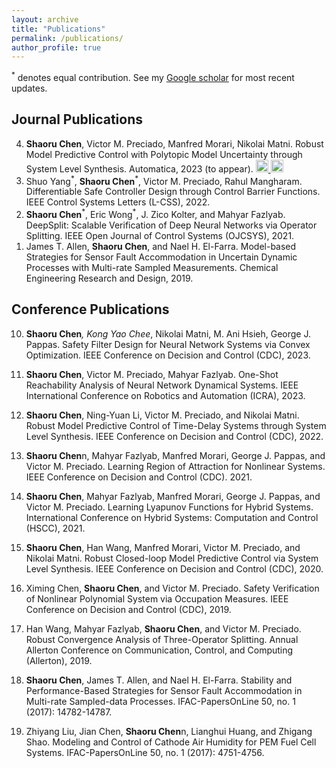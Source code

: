 ```yaml
---
layout: archive
title: "Publications"
permalink: /publications/
author_profile: true
---
```

<sup>*</sup> denotes equal contribution. See my [Google scholar](https://scholar.google.com/citations?user=4O9c5ysAAAAJ&hl=en) for most recent updates. 

## Journal Publications

<ol reversed>
  <li><b>Shaoru Chen</b>, Victor M. Preciado, Manfred Morari, Nikolai Matni. Robust Model Predictive Control with Polytopic Model Uncertainty through System Level Synthesis. Automatica, 2023 (to appear). <a href=”https://www.google.com“> <img src="https://github.com/FortAwesome/Font-Awesome/blob/6.x/svgs/regular/file-pdf.svg" width="20" height="20"> </a> 
  <a href="https://www.google.com">	<img src="https://github.com/FortAwesome/Font-Awesome/blob/6.x/svgs/brands/github.svg" width="20" height="20"> </a> </li>
  <li>Shuo Yang<sup>*</sup>, <b>Shaoru Chen</b><sup>*</sup>, Victor M. Preciado, Rahul Mangharam. Differentiable Safe Controller Design through Control Barrier Functions. IEEE Control Systems Letters (L-CSS), 2022. </li>
  <li><b>Shaoru Chen</b><sup>*</sup>, Eric Wong<sup>*</sup>, J. Zico Kolter, and Mahyar Fazlyab. DeepSplit: Scalable Verification of Deep Neural Networks via Operator Splitting. IEEE Open Journal of Control Systems (OJCSYS), 2021. </li>
  <li> James T. Allen, <b>Shaoru Chen</b>, and Nael H. El-Farra. Model-based Strategies for Sensor Fault Accommodation in Uncertain Dynamic Processes with Multi-rate Sampled Measurements. Chemical Engineering Research and Design, 2019. </li>
</ol>



## Conference Publications
10. **Shaoru Chen**<sup>*</sup>, Kong Yao Chee<sup>*</sup>, Nikolai Matni, M. Ani Hsieh, George J. Pappas. Safety Filter Design for Neural Network Systems via Convex Optimization. IEEE Conference on Decision and Control (CDC), 2023.

9. **Shaoru Chen**, Victor M. Preciado, Mahyar Fazlyab. One-Shot Reachability Analysis of Neural Network Dynamical Systems. IEEE International Conference on Robotics and Automation (ICRA), 2023.

8. **Shaoru Chen**, Ning-Yuan Li, Victor M. Preciado, and Nikolai Matni. Robust Model Predictive Control of Time-Delay Systems through System Level Synthesis. IEEE Conference on Decision and Control (CDC), 2022.

7. **Shaoru Chen**n, Mahyar Fazlyab, Manfred Morari, George J. Pappas, and Victor M. Preciado. Learning Region of Attraction for Nonlinear Systems. IEEE Conference on Decision and Control (CDC). 2021.

6. **Shaoru Chen**, Mahyar Fazlyab, Manfred Morari, George J. Pappas, and Victor M. Preciado. Learning Lyapunov Functions for Hybrid Systems. International Conference on Hybrid Systems: Computation and Control (HSCC), 2021.

5. **Shaoru Chen**, Han Wang, Manfred Morari, Victor M. Preciado, and Nikolai Matni. Robust Closed-loop Model Predictive Control via System Level Synthesis. IEEE Conference on Decision and Control (CDC), 2020.

4. Ximing Chen, **Shaoru Chen**, and Victor M. Preciado. Safety Verification of Nonlinear Polynomial System via Occupation Measures. IEEE Conference on Decision and Control (CDC), 2019. 

3. Han Wang, Mahyar Fazlyab, **Shaoru Chen**, and Victor M. Preciado. Robust Convergence Analysis of Three-Operator Splitting. Annual Allerton Conference on Communication, Control, and Computing (Allerton), 2019.

2. **Shaoru Chen**,  James T. Allen, and Nael H. El-Farra. Stability and Performance-Based Strategies for Sensor Fault Accommodation in Multi-rate Sampled-data Processes. IFAC-PapersOnLine 50, no. 1 (2017): 14782-14787.

1. Zhiyang Liu, Jian Chen, **Shaoru Chen**n, Lianghui Huang, and Zhigang Shao. Modeling and Control of Cathode Air Humidity for PEM Fuel Cell Systems. IFAC-PapersOnLine 50, no. 1 (2017): 4751-4756.

